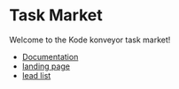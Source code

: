# Task Market

Welcome to the Kode konveyor task market!

- <a href="https://repository.kodekonveyor.com/TaskMarket/kode-konveyor/develop/taskmarket-implementedBehaviours.html">Documentation</a>
- [landing page](landing)
- [lead list](landing/list.html)

